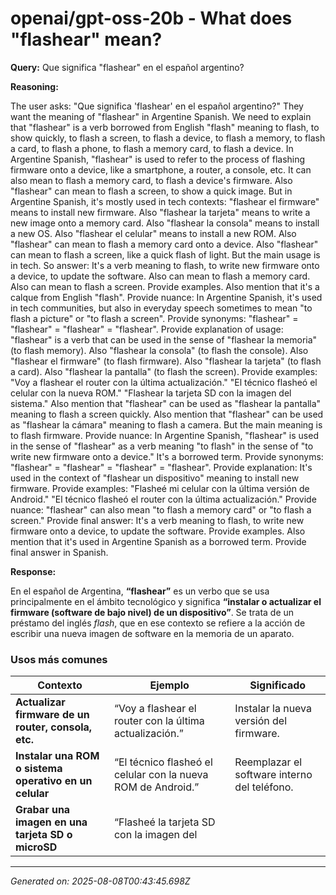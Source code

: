 # openai/gpt-oss-20b - What does "flashear" mean?

**Query:** Que significa "flashear" en el español argentino?

**Reasoning:**

The user asks: "Que significa 'flashear' en el español argentino?" They want the meaning of "flashear" in Argentine Spanish. We need to explain that "flashear" is a verb borrowed from English "flash" meaning to flash, to show quickly, to flash a screen, to flash a device, to flash a memory, to flash a card, to flash a phone, to flash a memory card, to flash a device. In Argentine Spanish, "flashear" is used to refer to the process of flashing firmware onto a device, like a smartphone, a router, a console, etc. It can also mean to flash a memory card, to flash a device's firmware. Also "flashear" can mean to flash a screen, to show a quick image. But in Argentine Spanish, it's mostly used in tech contexts: "flashear el firmware" means to install new firmware. Also "flashear la tarjeta" means to write a new image onto a memory card. Also "flashear la consola" means to install a new OS. Also "flashear el celular" means to install a new ROM. Also "flashear" can mean to flash a memory card onto a device. Also "flashear" can mean to flash a screen, like a quick flash of light. But the main usage is in tech. So answer: It's a verb meaning to flash, to write new firmware onto a device, to update the software. Also can mean to flash a memory card. Also can mean to flash a screen. Provide examples. Also mention that it's a calque from English "flash". Provide nuance: In Argentine Spanish, it's used in tech communities, but also in everyday speech sometimes to mean "to flash a picture" or "to flash a screen". Provide synonyms: "flashear" = "flashear" = "flashear" = "flashear". Provide explanation of usage: "flashear" is a verb that can be used in the sense of "flashear la memoria" (to flash memory). Also "flashear la consola" (to flash the console). Also "flashear el firmware" (to flash firmware). Also "flashear la tarjeta" (to flash a card). Also "flashear la pantalla" (to flash the screen). Provide examples: "Voy a flashear el router con la última actualización." "El técnico flasheó el celular con la nueva ROM." "Flashear la tarjeta SD con la imagen del sistema." Also mention that "flashear" can be used as "flashear la pantalla" meaning to flash a screen quickly. Also mention that "flashear" can be used as "flashear la cámara" meaning to flash a camera. But the main meaning is to flash firmware. Provide nuance: In Argentine Spanish, "flashear" is used in the sense of "flashear" as a verb meaning "to flash" in the sense of "to write new firmware onto a device." It's a borrowed term. Provide synonyms: "flashear" = "flashear" = "flashear" = "flashear". Provide explanation: It's used in the context of "flashear un dispositivo" meaning to install new firmware. Provide examples: "Flasheé mi celular con la última versión de Android." "El técnico flasheó el router con la última actualización." Provide nuance: "flashear" can also mean "to flash a memory card" or "to flash a screen." Provide final answer: It's a verb meaning to flash, to write new firmware onto a device, to update the software. Provide examples. Also mention that it's used in Argentine Spanish as a borrowed term. Provide final answer in Spanish.

**Response:**

En el español de Argentina, **“flashear”** es un verbo que se usa principalmente en el ámbito tecnológico y significa **“instalar o actualizar el firmware (software de bajo nivel) de un dispositivo”**. Se trata de un préstamo del inglés *flash*, que en ese contexto se refiere a la acción de escribir una nueva imagen de software en la memoria de un aparato.

### Usos más comunes

| Contexto | Ejemplo | Significado |
|----------|---------|-------------|
| **Actualizar firmware de un router, consola, etc.** | “Voy a flashear el router con la última actualización.” | Instalar la nueva versión del firmware. |
| **Instalar una ROM o sistema operativo en un celular** | “El técnico flasheó el celular con la nueva ROM de Android.” | Reemplazar el software interno del teléfono. |
| **Grabar una imagen en una tarjeta SD o microSD** | “Flasheé la tarjeta SD con la imagen del

---
*Generated on: 2025-08-08T00:43:45.698Z*
